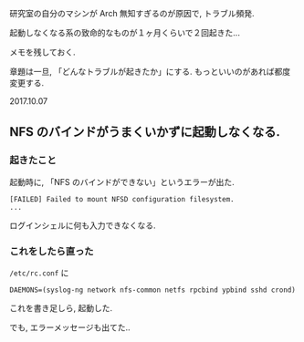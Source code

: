 研究室の自分のマシンが Arch 
無知すぎるのが原因で, トラブル頻発. 

起動しなくなる系の致命的なものが１ヶ月くらいで２回起きた...

メモを残しておく. 

章題は一旦, 「どんなトラブルが起きたか」にする. 
もっといいのがあれば都度変更する. 

2017.10.07

## NFS のバインドがうまくいかずに起動しなくなる. 

### 起きたこと
起動時に, 「NFS のバインドができない」というエラーが出た. 

```
[FAILED] Failed to mount NFSD configuration filesystem.
...
```

ログインシェルに何も入力できなくなる. 

### これをしたら直った
`/etc/rc.conf` に

```
DAEMONS=(syslog-ng network nfs-common netfs rpcbind ypbind sshd crond)
```

これを書き足しら, 起動した. 

でも, エラーメッセージも出てた..


